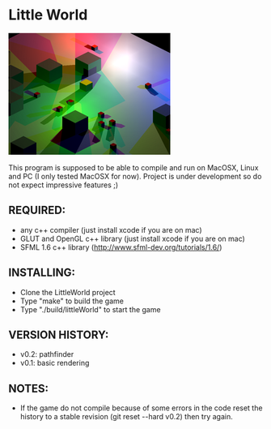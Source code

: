 Little World
============

![LittleWorld Preview](https://github.com/xpac27/LittleWorld/raw/master/design/littleWorld_preview.png)

This program is supposed to be able to compile and run on MacOSX, Linux and PC (I only tested MacOSX for now).
Project is under development so do not expect impressive features ;)


REQUIRED:
---------
* any c++ compiler (just install xcode if you are on mac)
* GLUT and OpenGL c++ library (just install xcode if you are on mac)
* SFML 1.6 c++ library (http://www.sfml-dev.org/tutorials/1.6/)


INSTALLING:
-----------
* Clone the LittleWorld project
* Type "make" to build the game
* Type "./build/littleWorld" to start the game


VERSION HISTORY:
----------------
* v0.2: pathfinder
* v0.1: basic rendering


NOTES:
------
* If the game do not compile because of some errors in the code reset the history to a stable revision (git reset --hard v0.2) then try again.


